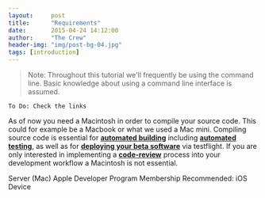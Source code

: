 ```yaml
---
layout:     post
title:      "Requirements"
date:       2015-04-24 14:12:00
author:     "The Crew"
header-img: "img/post-bg-04.jpg"
tags: [introduction]
---
```


> Note: Throughout this tutorial we'll frequently be using the command line. Basic knowledge about using a command line interface is assumed.

	To Do: Check the links
	
As of now you need a Macintosh in order to compile your source code. This could for example be a Macbook or what we used a Mac mini. Compiling source code is essential for [**automated building**](http://ciforios.github.io/jenkins/) including [**automated testing**](http://ciforios.github.io/jenkins/), as well as  for [**deploying your beta software**](http://ciforios.github.io/workflow/) via testflight. If you are only interested in implementing a [**code-review**](http://ciforios.github.io/gerrit/) process into your development workflow a Macintosh is not essential.

Server (Mac)
Apple Developer Program Membership
Recommended: iOS Device